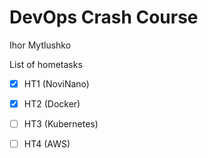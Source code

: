 # DevOps Crash Course
Ihor Mytlushko

List of hometasks 
- [x] HT1 (NoviNano)
- [x] HT2 (Docker)
- [ ] HT3 (Kubernetes)
- [ ] HT4 (AWS)

